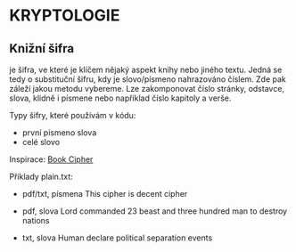# KRYPTOLOGIE

## Knižní šifra

je šifra, ve které je klíčem nějaký aspekt knihy nebo jiného textu. Jedná se tedy o substituční šifru, kdy je slovo/písmeno nahrazováno číslem. 
Zde pak záleží jakou metodu vybereme. Lze zakomponovat číslo stránky, odstavce, slova, klidně i písmene nebo například číslo kapitoly a verše. 

Typy šifry, které používám v kódu:
- první písmeno slova
- celé slovo

Inspirace: [Book Cipher](https://www.dcode.fr/book-cipher)

Příklady plain.txt:
- pdf/txt, písmena
This cipher is decent cipher

- pdf, slova
Lord commanded 23 beast and three hundred man to destroy nations 

- txt, slova
Human declare political separation events 
